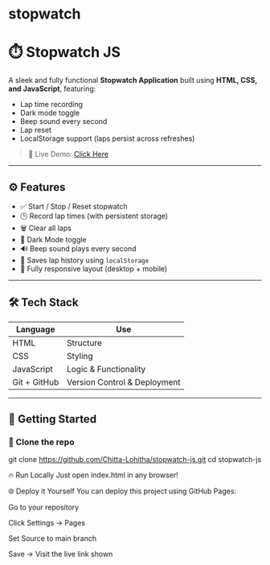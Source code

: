 # stopwatch

# ⏱️ Stopwatch JS

A sleek and fully functional **Stopwatch Application** built using **HTML, CSS, and JavaScript**, featuring:

- Lap time recording
- Dark mode toggle
- Beep sound every second
- Lap reset
- LocalStorage support (laps persist across refreshes)

> 🚀 Live Demo: [Click Here](https://chitta-lohitha.github.io/stopwatch-js/)

---

## ⚙️ Features

- ✅ Start / Stop / Reset stopwatch
- 🕒 Record lap times (with persistent storage)
- 🗑️ Clear all laps
- 🌙 Dark Mode toggle
- 🔊 Beep sound plays every second
- 💾 Saves lap history using `localStorage`
- 🔁 Fully responsive layout (desktop + mobile)

---

## 🛠️ Tech Stack

| Language  | Use         |
|-----------|-------------|
| HTML      | Structure   |
| CSS       | Styling     |
| JavaScript | Logic & Functionality |
| Git + GitHub | Version Control & Deployment |

---

## 🚀 Getting Started

### 📂 Clone the repo

git clone https://github.com/Chitta-Lohitha/stopwatch-js.git
cd stopwatch-js

🔥 Run Locally
Just open index.html in any browser!

🌐 Deploy it Yourself
You can deploy this project using GitHub Pages:

Go to your repository

Click Settings → Pages

Set Source to main branch

Save → Visit the live link shown
